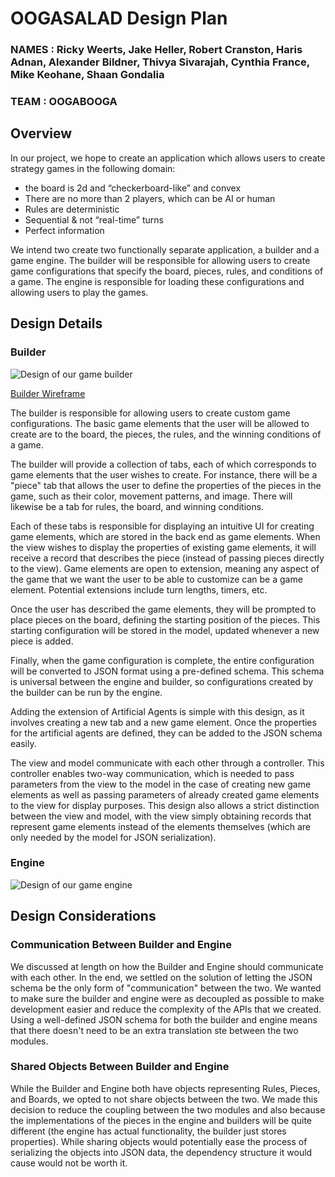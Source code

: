 # OOGASALAD Design Plan
### NAMES : Ricky Weerts, Jake Heller, Robert Cranston, Haris Adnan, Alexander Bildner, Thivya Sivarajah, Cynthia France, Mike Keohane, Shaan Gondalia
### TEAM : OOGABOOGA

## Overview

In our project, we hope to create an application which allows users
to create strategy games in the following domain:
* the board is 2d and “checkerboard-like” and convex
* There are no more than 2 players, which can be AI or human
* Rules are deterministic
* Sequential & not “real-time” turns
* Perfect information

We intend two create two functionally separate application, a builder and a game engine. The builder
will be responsible for allowing users to create game configurations that specify the board, pieces,
rules, and conditions of a game. The engine is responsible for loading these configurations and 
allowing users to play the games.

## Design Details

### Builder

![Design of our game builder](builder_design.png "Design of our game builder")

[Builder Wireframe](https://www.figma.com/file/R75cgz0MIS9m1zZj4H3HDi/Figma-Wireframing-Kit-(Community)?node-id=1009%3A489)

The builder is responsible for allowing users to create custom game configurations. The basic 
game elements that the user will be allowed to create are to the board, the pieces, the rules, and
the winning conditions of a game. 

The builder will provide a collection of tabs, each of which corresponds to game elements that the
user wishes to create. For instance, there will be a "piece" tab that allows the user to define the 
properties of the pieces in the game, such as their color, movement patterns, and image. There will
likewise be a tab for rules, the board, and winning conditions.

Each of these tabs is responsible for displaying an intuitive UI for creating game elements, which 
are stored in the back end as game elements. When the view wishes to display the properties of 
existing game elements, it will receive a record that describes the piece (instead of passing 
pieces directly to the view). Game elements are open to extension, meaning any aspect of the game
that we want the user to be able to customize can be a game element. Potential extensions include 
turn lengths, timers, etc.

Once the user has described the game elements, they will be prompted to place pieces on the board,
defining the starting position of the pieces. This starting configuration will be stored in the
model, updated whenever a new piece is added.

Finally, when the game configuration is complete, the entire configuration will be converted to JSON
format using a pre-defined schema. This schema is universal between the engine and builder, so 
configurations created by the builder can be run by the engine.

Adding the extension of Artificial Agents is simple with this design, as it involves creating a new
tab and a new game element. Once the properties for the artificial agents are defined, they can be
added to the JSON schema easily.

The view and model communicate with each other through a controller. This controller enables two-way
communication, which is needed to pass parameters from the view to the model in the case of creating
new game elements as well as passing parameters of already created game elements to the view for 
display purposes. This design also allows a strict distinction between the view and model, with the 
view simply obtaining records that represent game elements instead of the elements themselves (which
are only needed by the model for JSON serialization).


### Engine

![Design of our game engine](engine_design.png "Design of our game engine")

## Design Considerations

### Communication Between Builder and Engine
We discussed at length on how the Builder and Engine should communicate with each other. In the end,
we settled on the solution of letting the JSON schema be the only form of "communication" between 
the two. We wanted to make sure the builder and engine were as decoupled as possible to make 
development easier and reduce the complexity of the APIs that we created. Using a well-defined JSON 
schema for both the builder and engine means that there doesn't need to be an extra translation ste
between the two modules.

### Shared Objects Between Builder and Engine
While the Builder and Engine both have objects representing Rules, Pieces, and Boards, we opted to 
not share objects between the two. We made this decision to reduce the coupling between the two 
modules and also because the implementations of the pieces in the engine and builders will be quite
different (the engine has actual functionality, the builder just stores properties). While sharing
objects would potentially ease the process of serializing the objects into JSON data, the dependency
structure it would cause would not be worth it.
